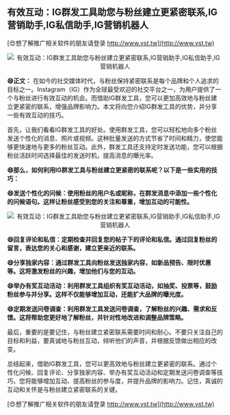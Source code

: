## **有效互动：IG群发工具助您与粉丝建立更紧密联系,IG营销助手,IG私信助手,IG营销机器人**

[😍想了解推广相关软件的朋友请登录 http://www.vst.tw](http://www.vst.tw)

 <center><img src="https://vst.tw/MP4/tuiguang/png/3.png" alt="有效互动：IG群发工具助您与粉丝建立更紧密联系,IG营销助手,IG私信助手,IG营销机器人"></center>

**😄正文：**
在如今的社交媒体时代，与粉丝保持紧密联系是每个品牌和个人追求的目标之一。Instagram（IG）作为全球最受欢迎的社交平台之一，为用户提供了一个与粉丝进行有效互动的机会。而借助IG群发工具，您可以更加高效地与粉丝建立更紧密的联系，增强品牌影响力。本文将向您介绍IG群发工具的优势，并分享一些有效互动的技巧。

首先，让我们看看IG群发工具的好处。使用群发工具，您可以轻松地向多个粉丝发送个性化的消息、照片或视频。这种批量发送的方式节省了时间和精力，使您能够更快速地与更多的粉丝互动。此外，群发工具还支持定时发送功能，您可以根据粉丝活跃时间选择最佳的发送时机，提高消息的曝光率。

**😄那么，如何利用IG群发工具与粉丝建立更紧密的联系呢？以下是一些实用的技巧：**

**😄发送个性化的问候：使用粉丝的用户名或昵称，在群发消息中添加一些个性化的问候语句。这样让粉丝感受到您的关注和尊重，增加互动的可能性。**

 <center><img src="https://vst.tw/MP4/tuiguang/png/3.png" alt="有效互动：IG群发工具助您与粉丝建立更紧密联系,IG营销助手,IG私信助手,IG营销机器人"></center>

**😄回复评论和私信：定期检查并回复您的帖子下的评论和私信。通过回复粉丝的留言，表达您的关心和感谢，建立更亲近的联系。**

**😄分享独家内容：通过群发工具向粉丝发送独家内容，如新品预告、限时优惠等。这将激发粉丝的兴趣，增加他们与您的互动。**

**😄举办有奖互动活动：利用群发工具组织有奖互动活动，如抽奖、投票等，鼓励粉丝参与并分享。这样不仅能够增加互动，还能扩大品牌的曝光度。**

**😄定期发送问卷调查：利用群发工具发送问卷调查，了解粉丝的兴趣、需求和反馈。这将帮助您更好地了解粉丝，并针对性地改进和调整品牌策略。**

最后，重要的是要记住，与粉丝建立紧密联系需要时间和耐心。不要只关注自己的目标和利益，要真诚地与粉丝互动，倾听他们的声音，并根据反馈做出相应的改变。

总结起来，借助IG群发工具，您可以更高效地与粉丝建立更紧密的联系。通过个性化问候、回复评论、分享独家内容、举办有奖互动活动和定期发送问卷调查等技巧，您将能够增加互动、提高粉丝的参与度，并提升品牌的影响力。记住，真诚的互动和关怀是与粉丝建立紧密联系的关键。

[😍想了解推广相关软件的朋友请登录 http://www.vst.tw](http://www.vst.tw)



